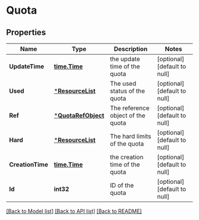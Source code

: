 # Quota

## Properties
Name | Type | Description | Notes
------------ | ------------- | ------------- | -------------
**UpdateTime** | [**time.Time**](time.Time.md) | the update time of the quota | [optional] [default to null]
**Used** | [***ResourceList**](ResourceList.md) | The used status of the quota | [optional] [default to null]
**Ref** | [***QuotaRefObject**](QuotaRefObject.md) | The reference object of the quota | [optional] [default to null]
**Hard** | [***ResourceList**](ResourceList.md) | The hard limits of the quota | [optional] [default to null]
**CreationTime** | [**time.Time**](time.Time.md) | the creation time of the quota | [optional] [default to null]
**Id** | **int32** | ID of the quota | [optional] [default to null]

[[Back to Model list]](../README.md#documentation-for-models) [[Back to API list]](../README.md#documentation-for-api-endpoints) [[Back to README]](../README.md)


